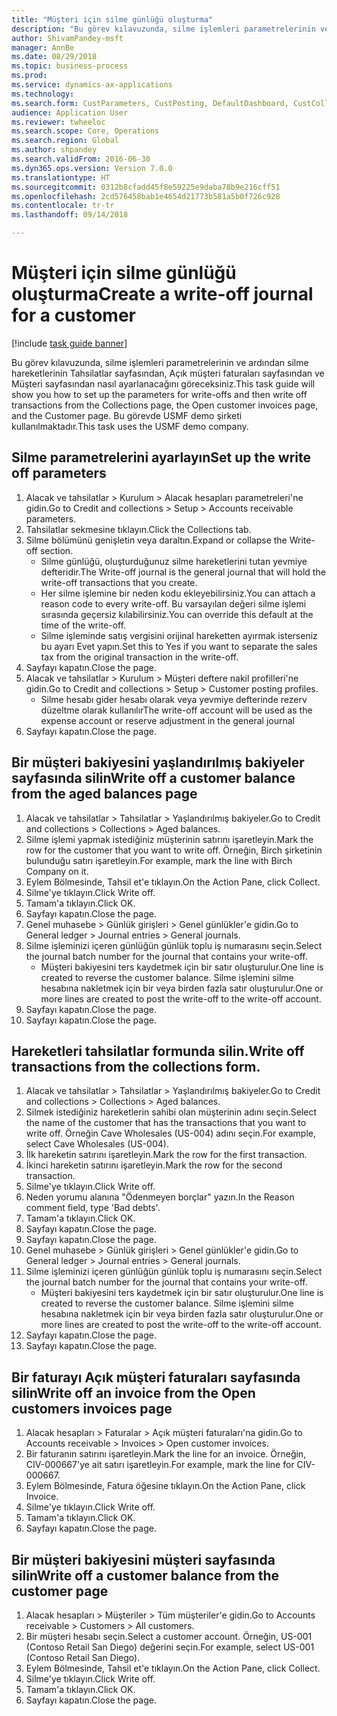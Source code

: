 ```yaml
--- 
title: "Müşteri için silme günlüğü oluşturma"
description: "Bu görev kılavuzunda, silme işlemleri parametrelerinin ve ardından silme hareketlerinin Tahsilatlar sayfasından, Açık müşteri faturaları sayfasından ve Müşteri sayfasından nasıl ayarlanacağını göreceksiniz."
author: ShivamPandey-msft
manager: AnnBe
ms.date: 08/29/2018
ms.topic: business-process
ms.prod: 
ms.service: dynamics-ax-applications
ms.technology: 
ms.search.form: CustParameters, CustPosting, DefaultDashboard, CustCollectionsPoolsListPage, CustWriteOff, LedgerJournalTable, LedgerJournalTransDaily, CustCollections, CustOpenInvoicesListPage, CustTable
audience: Application User
ms.reviewer: twheeloc
ms.search.scope: Core, Operations
ms.search.region: Global
ms.author: shpandey
ms.search.validFrom: 2016-06-30
ms.dyn365.ops.version: Version 7.0.0
ms.translationtype: HT
ms.sourcegitcommit: 0312b8cfadd45f8e59225e9daba78b9e216cff51
ms.openlocfilehash: 2cd576458bab1e4654d21773b581a5b0f726c928
ms.contentlocale: tr-tr
ms.lasthandoff: 09/14/2018

---
```

# <a name="create-a-write-off-journal-for-a-customer"></a><span data-ttu-id="0ea00-103">Müşteri için silme günlüğü oluşturma</span><span class="sxs-lookup"><span data-stu-id="0ea00-103">Create a write-off journal for a customer</span></span>

[!include [task guide banner](../../includes/task-guide-banner.md)]

<span data-ttu-id="0ea00-104">Bu görev kılavuzunda, silme işlemleri parametrelerinin ve ardından silme hareketlerinin Tahsilatlar sayfasından, Açık müşteri faturaları sayfasından ve Müşteri sayfasından nasıl ayarlanacağını göreceksiniz.</span><span class="sxs-lookup"><span data-stu-id="0ea00-104">This task guide will show you how to set up the parameters for write-offs and then write off transactions from the Collections page, the Open customer invoices page, and the Customer page.</span></span> <span data-ttu-id="0ea00-105">Bu görevde USMF demo şirketi kullanılmaktadır.</span><span class="sxs-lookup"><span data-stu-id="0ea00-105">This task uses the USMF demo company.</span></span>


## <a name="set-up-the-write-off-parameters"></a><span data-ttu-id="0ea00-106">Silme parametrelerini ayarlayın</span><span class="sxs-lookup"><span data-stu-id="0ea00-106">Set up the write off parameters</span></span>
1. <span data-ttu-id="0ea00-107">Alacak ve tahsilatlar > Kurulum > Alacak hesapları parametreleri'ne gidin.</span><span class="sxs-lookup"><span data-stu-id="0ea00-107">Go to Credit and collections > Setup > Accounts receivable parameters.</span></span>
2. <span data-ttu-id="0ea00-108">Tahsilatlar sekmesine tıklayın.</span><span class="sxs-lookup"><span data-stu-id="0ea00-108">Click the Collections tab.</span></span>
3. <span data-ttu-id="0ea00-109">Silme bölümünü genişletin veya daraltın.</span><span class="sxs-lookup"><span data-stu-id="0ea00-109">Expand or collapse the Write-off section.</span></span>
    * <span data-ttu-id="0ea00-110">Silme günlüğü, oluşturduğunuz silme hareketlerini tutan yevmiye defteridir.</span><span class="sxs-lookup"><span data-stu-id="0ea00-110">The Write-off journal is the general journal that will hold the write-off transactions that you create.</span></span>  
    * <span data-ttu-id="0ea00-111">Her silme işlemine bir neden kodu ekleyebilirsiniz.</span><span class="sxs-lookup"><span data-stu-id="0ea00-111">You can attach a reason code to every write-off.</span></span> <span data-ttu-id="0ea00-112">Bu varsayılan değeri silme işlemi sırasında geçersiz kılabilirsiniz.</span><span class="sxs-lookup"><span data-stu-id="0ea00-112">You can override this default at the time of the write-off.</span></span>  
    * <span data-ttu-id="0ea00-113">Silme işleminde satış vergisini orijinal hareketten ayırmak isterseniz bu ayarı Evet yapın.</span><span class="sxs-lookup"><span data-stu-id="0ea00-113">Set this to Yes if you want to separate the sales tax from the original transaction in the write-off.</span></span>  
4. <span data-ttu-id="0ea00-114">Sayfayı kapatın.</span><span class="sxs-lookup"><span data-stu-id="0ea00-114">Close the page.</span></span>
5. <span data-ttu-id="0ea00-115">Alacak ve tahsilatlar > Kurulum > Müşteri deftere nakil profilleri'ne gidin.</span><span class="sxs-lookup"><span data-stu-id="0ea00-115">Go to Credit and collections > Setup > Customer posting profiles.</span></span>
    * <span data-ttu-id="0ea00-116">Silme hesabı gider hesabı olarak veya yevmiye defterinde rezerv düzeltme olarak kullanılır</span><span class="sxs-lookup"><span data-stu-id="0ea00-116">The write-off account will be used as the expense account or reserve adjustment in the general journal</span></span>   
6. <span data-ttu-id="0ea00-117">Sayfayı kapatın.</span><span class="sxs-lookup"><span data-stu-id="0ea00-117">Close the page.</span></span>

## <a name="write-off-a-customer-balance-from-the-aged-balances-page"></a><span data-ttu-id="0ea00-118">Bir müşteri bakiyesini yaşlandırılmış bakiyeler sayfasında silin</span><span class="sxs-lookup"><span data-stu-id="0ea00-118">Write off a customer balance from the aged balances page</span></span>
1. <span data-ttu-id="0ea00-119">Alacak ve tahsilatlar > Tahsilatlar > Yaşlandırılmış bakiyeler.</span><span class="sxs-lookup"><span data-stu-id="0ea00-119">Go to Credit and collections > Collections > Aged balances.</span></span>
2. <span data-ttu-id="0ea00-120">Silme işlemi yapmak istediğiniz müşterinin satırını işaretleyin.</span><span class="sxs-lookup"><span data-stu-id="0ea00-120">Mark the row for the customer that you want to write off.</span></span> <span data-ttu-id="0ea00-121">Örneğin, Birch şirketinin bulunduğu satırı işaretleyin.</span><span class="sxs-lookup"><span data-stu-id="0ea00-121">For example, mark the line with Birch Company on it.</span></span>
3. <span data-ttu-id="0ea00-122">Eylem Bölmesinde, Tahsil et'e tıklayın.</span><span class="sxs-lookup"><span data-stu-id="0ea00-122">On the Action Pane, click Collect.</span></span>
4. <span data-ttu-id="0ea00-123">Silme'ye tıklayın.</span><span class="sxs-lookup"><span data-stu-id="0ea00-123">Click Write off.</span></span>
5. <span data-ttu-id="0ea00-124">Tamam'a tıklayın.</span><span class="sxs-lookup"><span data-stu-id="0ea00-124">Click OK.</span></span>
6. <span data-ttu-id="0ea00-125">Sayfayı kapatın.</span><span class="sxs-lookup"><span data-stu-id="0ea00-125">Close the page.</span></span>
7. <span data-ttu-id="0ea00-126">Genel muhasebe > Günlük girişleri > Genel günlükler'e gidin.</span><span class="sxs-lookup"><span data-stu-id="0ea00-126">Go to General ledger > Journal entries > General journals.</span></span>
8. <span data-ttu-id="0ea00-127">Silme işleminizi içeren günlüğün günlük toplu iş numarasını seçin.</span><span class="sxs-lookup"><span data-stu-id="0ea00-127">Select the journal batch number for the journal that contains your write-off.</span></span>
    * <span data-ttu-id="0ea00-128">Müşteri bakiyesini ters kaydetmek için bir satır oluşturulur.</span><span class="sxs-lookup"><span data-stu-id="0ea00-128">One line is created to reverse the customer balance.</span></span> <span data-ttu-id="0ea00-129">Silme işlemini silme hesabına nakletmek için bir veya birden fazla satır oluşturulur.</span><span class="sxs-lookup"><span data-stu-id="0ea00-129">One or more lines are created to post the write-off to the write-off account.</span></span>  
9. <span data-ttu-id="0ea00-130">Sayfayı kapatın.</span><span class="sxs-lookup"><span data-stu-id="0ea00-130">Close the page.</span></span>
10. <span data-ttu-id="0ea00-131">Sayfayı kapatın.</span><span class="sxs-lookup"><span data-stu-id="0ea00-131">Close the page.</span></span>

## <a name="write-off-transactions-from-the-collections-form"></a><span data-ttu-id="0ea00-132">Hareketleri tahsilatlar formunda silin.</span><span class="sxs-lookup"><span data-stu-id="0ea00-132">Write off transactions from the collections form.</span></span>
1. <span data-ttu-id="0ea00-133">Alacak ve tahsilatlar > Tahsilatlar > Yaşlandırılmış bakiyeler.</span><span class="sxs-lookup"><span data-stu-id="0ea00-133">Go to Credit and collections > Collections > Aged balances.</span></span>
2. <span data-ttu-id="0ea00-134">Silmek istediğiniz hareketlerin sahibi olan müşterinin adını seçin.</span><span class="sxs-lookup"><span data-stu-id="0ea00-134">Select the name of the customer that has the transactions that you want to write off.</span></span> <span data-ttu-id="0ea00-135">Örneğin Cave Wholesales (US-004) adını seçin.</span><span class="sxs-lookup"><span data-stu-id="0ea00-135">For example, select Cave Wholesales (US-004).</span></span>
3. <span data-ttu-id="0ea00-136">İlk hareketin satırını işaretleyin.</span><span class="sxs-lookup"><span data-stu-id="0ea00-136">Mark the row for the first transaction.</span></span>
4. <span data-ttu-id="0ea00-137">İkinci hareketin satırını işaretleyin.</span><span class="sxs-lookup"><span data-stu-id="0ea00-137">Mark the row for the second transaction.</span></span>
5. <span data-ttu-id="0ea00-138">Silme'ye tıklayın.</span><span class="sxs-lookup"><span data-stu-id="0ea00-138">Click Write off.</span></span>
6. <span data-ttu-id="0ea00-139">Neden yorumu alanına "Ödenmeyen borçlar" yazın.</span><span class="sxs-lookup"><span data-stu-id="0ea00-139">In the Reason comment field, type 'Bad debts'.</span></span>
7. <span data-ttu-id="0ea00-140">Tamam'a tıklayın.</span><span class="sxs-lookup"><span data-stu-id="0ea00-140">Click OK.</span></span>
8. <span data-ttu-id="0ea00-141">Sayfayı kapatın.</span><span class="sxs-lookup"><span data-stu-id="0ea00-141">Close the page.</span></span>
9. <span data-ttu-id="0ea00-142">Sayfayı kapatın.</span><span class="sxs-lookup"><span data-stu-id="0ea00-142">Close the page.</span></span>
10. <span data-ttu-id="0ea00-143">Genel muhasebe > Günlük girişleri > Genel günlükler'e gidin.</span><span class="sxs-lookup"><span data-stu-id="0ea00-143">Go to General ledger > Journal entries > General journals.</span></span>
11. <span data-ttu-id="0ea00-144">Silme işleminizi içeren günlüğün günlük toplu iş numarasını seçin.</span><span class="sxs-lookup"><span data-stu-id="0ea00-144">Select the journal batch number for the journal that contains your write-off.</span></span>
    * <span data-ttu-id="0ea00-145">Müşteri bakiyesini ters kaydetmek için bir satır oluşturulur.</span><span class="sxs-lookup"><span data-stu-id="0ea00-145">One line is created to reverse the customer balance.</span></span> <span data-ttu-id="0ea00-146">Silme işlemini silme hesabına nakletmek için bir veya birden fazla satır oluşturulur.</span><span class="sxs-lookup"><span data-stu-id="0ea00-146">One or more lines are created to post the write-off to the write-off account.</span></span>  
12. <span data-ttu-id="0ea00-147">Sayfayı kapatın.</span><span class="sxs-lookup"><span data-stu-id="0ea00-147">Close the page.</span></span>
13. <span data-ttu-id="0ea00-148">Sayfayı kapatın.</span><span class="sxs-lookup"><span data-stu-id="0ea00-148">Close the page.</span></span>

## <a name="write-off-an-invoice-from-the-open-customers-invoices-page"></a><span data-ttu-id="0ea00-149">Bir faturayı Açık müşteri faturaları sayfasında silin</span><span class="sxs-lookup"><span data-stu-id="0ea00-149">Write off an invoice from the Open customers invoices page</span></span>
1. <span data-ttu-id="0ea00-150">Alacak hesapları > Faturalar > Açık müşteri faturaları'na gidin.</span><span class="sxs-lookup"><span data-stu-id="0ea00-150">Go to Accounts receivable > Invoices > Open customer invoices.</span></span>
2. <span data-ttu-id="0ea00-151">Bir faturanın satırını işaretleyin.</span><span class="sxs-lookup"><span data-stu-id="0ea00-151">Mark the line for an invoice.</span></span> <span data-ttu-id="0ea00-152">Örneğin, CIV-000667'ye ait satırı işaretleyin.</span><span class="sxs-lookup"><span data-stu-id="0ea00-152">For example, mark the line for CIV-000667.</span></span>
3. <span data-ttu-id="0ea00-153">Eylem Bölmesinde, Fatura öğesine tıklayın.</span><span class="sxs-lookup"><span data-stu-id="0ea00-153">On the Action Pane, click Invoice.</span></span>
4. <span data-ttu-id="0ea00-154">Silme'ye tıklayın.</span><span class="sxs-lookup"><span data-stu-id="0ea00-154">Click Write off.</span></span>
5. <span data-ttu-id="0ea00-155">Tamam'a tıklayın.</span><span class="sxs-lookup"><span data-stu-id="0ea00-155">Click OK.</span></span>
6. <span data-ttu-id="0ea00-156">Sayfayı kapatın.</span><span class="sxs-lookup"><span data-stu-id="0ea00-156">Close the page.</span></span>

## <a name="write-off-a-customer-balance-from-the-customer-page"></a><span data-ttu-id="0ea00-157">Bir müşteri bakiyesini müşteri sayfasında silin</span><span class="sxs-lookup"><span data-stu-id="0ea00-157">Write off a customer balance from the customer page</span></span>
1. <span data-ttu-id="0ea00-158">Alacak hesapları > Müşteriler > Tüm müşteriler'e gidin.</span><span class="sxs-lookup"><span data-stu-id="0ea00-158">Go to Accounts receivable > Customers > All customers.</span></span>
2. <span data-ttu-id="0ea00-159">Bir müşteri hesabı seçin.</span><span class="sxs-lookup"><span data-stu-id="0ea00-159">Select a customer account.</span></span> <span data-ttu-id="0ea00-160">Örneğin, US-001 (Contoso Retail San Diego) değerini seçin.</span><span class="sxs-lookup"><span data-stu-id="0ea00-160">For example, select US-001 (Contoso Retail San Diego).</span></span>
3. <span data-ttu-id="0ea00-161">Eylem Bölmesinde, Tahsil et'e tıklayın.</span><span class="sxs-lookup"><span data-stu-id="0ea00-161">On the Action Pane, click Collect.</span></span>
4. <span data-ttu-id="0ea00-162">Silme'ye tıklayın.</span><span class="sxs-lookup"><span data-stu-id="0ea00-162">Click Write off.</span></span>
5. <span data-ttu-id="0ea00-163">Tamam'a tıklayın.</span><span class="sxs-lookup"><span data-stu-id="0ea00-163">Click OK.</span></span>
6. <span data-ttu-id="0ea00-164">Sayfayı kapatın.</span><span class="sxs-lookup"><span data-stu-id="0ea00-164">Close the page.</span></span>


